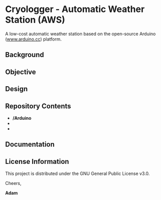 # Cryologger - Automatic Weather Station (AWS)
A low-cost automatic weather station based on the open-source Arduino (www.arduino.cc) platform.

## Background

## Objective

## Design

## Repository Contents
* **/Arduino**
* 
* 
## Documentation

## License Information
This project is distributed under the GNU General Public License v3.0.

Cheers,

**Adam**
